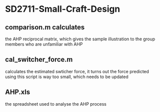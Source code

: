 # SD2711-Small-Craft-Design

## comparison.m calculates
the AHP reciprocal matrix, which gives the sample illustration to the group members who are unfamiliar with AHP
## cal_switcher_force.m 
calculates the estimated swticher force, it turns out the force predicted using this script is way too small, which needs to be updated

## AHP.xls
the spreadsheet used to analyse the AHP process
